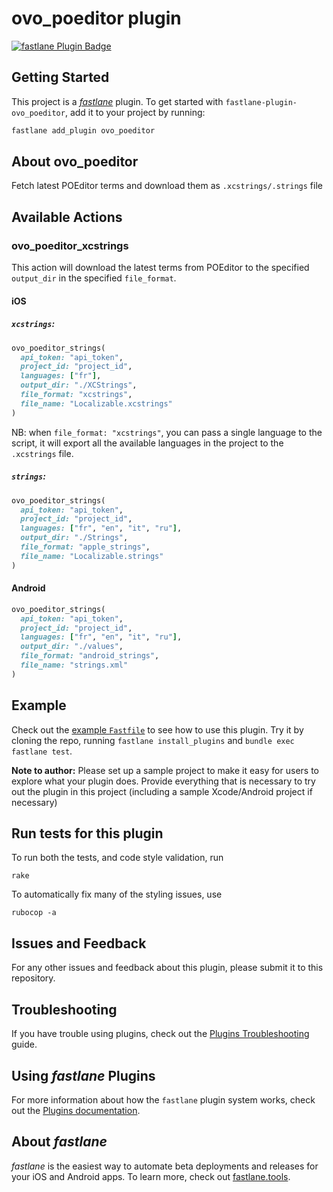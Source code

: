 # ovo_poeditor plugin

[![fastlane Plugin Badge](https://rawcdn.githack.com/fastlane/fastlane/master/fastlane/assets/plugin-badge.svg)](https://rubygems.org/gems/fastlane-plugin-ovo_poeditor)

## Getting Started

This project is a [_fastlane_](https://github.com/fastlane/fastlane) plugin. To get started with `fastlane-plugin-ovo_poeditor`, add it to your project by running:

```bash
fastlane add_plugin ovo_poeditor
```

## About ovo_poeditor

Fetch latest POEditor terms and download them as `.xcstrings/.strings` file

## Available Actions

### ovo_poeditor_xcstrings

This action will download the latest terms from POEditor to the specified `output_dir` in the specified `file_format`.

#### iOS

##### `xcstrings`:
```ruby
ovo_poeditor_strings(
  api_token: "api_token",
  project_id: "project_id",
  languages: ["fr"], 
  output_dir: "./XCStrings",
  file_format: "xcstrings",
  file_name: "Localizable.xcstrings"
)
```
NB: when `file_format: "xcstrings"`, you can pass a single language to the script, it will export all the available languages in the project to the `.xcstrings` file.

##### `strings`:
```ruby
ovo_poeditor_strings(
  api_token: "api_token",
  project_id: "project_id",
  languages: ["fr", "en", "it", "ru"], 
  output_dir: "./Strings",
  file_format: "apple_strings",
  file_name: "Localizable.strings"
)
```

#### Android
```ruby
ovo_poeditor_strings(
  api_token: "api_token",
  project_id: "project_id",
  languages: ["fr", "en", "it", "ru"], 
  output_dir: "./values",
  file_format: "android_strings",
  file_name: "strings.xml"
)
```


## Example

Check out the [example `Fastfile`](fastlane/Fastfile) to see how to use this plugin. Try it by cloning the repo, running `fastlane install_plugins` and `bundle exec fastlane test`.

**Note to author:** Please set up a sample project to make it easy for users to explore what your plugin does. Provide everything that is necessary to try out the plugin in this project (including a sample Xcode/Android project if necessary)

## Run tests for this plugin

To run both the tests, and code style validation, run

```
rake
```

To automatically fix many of the styling issues, use
```
rubocop -a
```

## Issues and Feedback

For any other issues and feedback about this plugin, please submit it to this repository.

## Troubleshooting

If you have trouble using plugins, check out the [Plugins Troubleshooting](https://docs.fastlane.tools/plugins/plugins-troubleshooting/) guide.

## Using _fastlane_ Plugins

For more information about how the `fastlane` plugin system works, check out the [Plugins documentation](https://docs.fastlane.tools/plugins/create-plugin/).

## About _fastlane_

_fastlane_ is the easiest way to automate beta deployments and releases for your iOS and Android apps. To learn more, check out [fastlane.tools](https://fastlane.tools).
